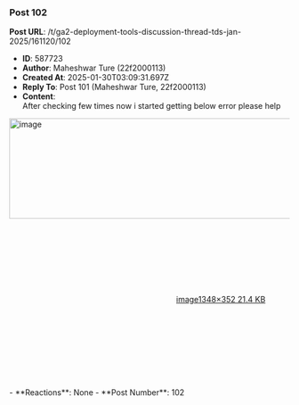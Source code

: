 ### Post 102
**Post URL**: /t/ga2-deployment-tools-discussion-thread-tds-jan-2025/161120/102
- **ID**: 587723
- **Author**: Maheshwar Ture (22f2000113)
- **Created At**: 2025-01-30T03:09:31.697Z
- **Reply To**: Post 101 (Maheshwar Ture, 22f2000113)
- **Content**:  
  After checking few times now i started getting below error please help<br>
<div class="lightbox-wrapper"><a class="lightbox" href="https://europe1.discourse-cdn.com/flex013/uploads/iitm/original/3X/c/0/c086b32da58a6f979a3e250d2355e9e485531108.png" data-download-href="/uploads/short-url/rtagAvUZn7oH2JFSaFflFfhm0w8.png?dl=1" title="image" rel="noopener nofollow ugc"><img src="https://europe1.discourse-cdn.com/flex013/uploads/iitm/optimized/3X/c/0/c086b32da58a6f979a3e250d2355e9e485531108_2_690x180.png" alt="image" data-base62-sha1="rtagAvUZn7oH2JFSaFflFfhm0w8" width="690" height="180" srcset="https://europe1.discourse-cdn.com/flex013/uploads/iitm/optimized/3X/c/0/c086b32da58a6f979a3e250d2355e9e485531108_2_690x180.png, https://europe1.discourse-cdn.com/flex013/uploads/iitm/optimized/3X/c/0/c086b32da58a6f979a3e250d2355e9e485531108_2_1035x270.png 1.5x, https://europe1.discourse-cdn.com/flex013/uploads/iitm/original/3X/c/0/c086b32da58a6f979a3e250d2355e9e485531108.png 2x" data-dominant-color="FAF8FA"><div class="meta"><svg class="fa d-icon d-icon-far-image svg-icon" aria-hidden="true"><use href="#far-image"></use></svg><span class="filename">image</span><span class="informations">1348×352 21.4 KB</span><svg class="fa d-icon d-icon-discourse-expand svg-icon" aria-hidden="true"><use href="#discourse-expand"></use></svg></div></a></div>
- **Reactions**: None
- **Post Number**: 102

